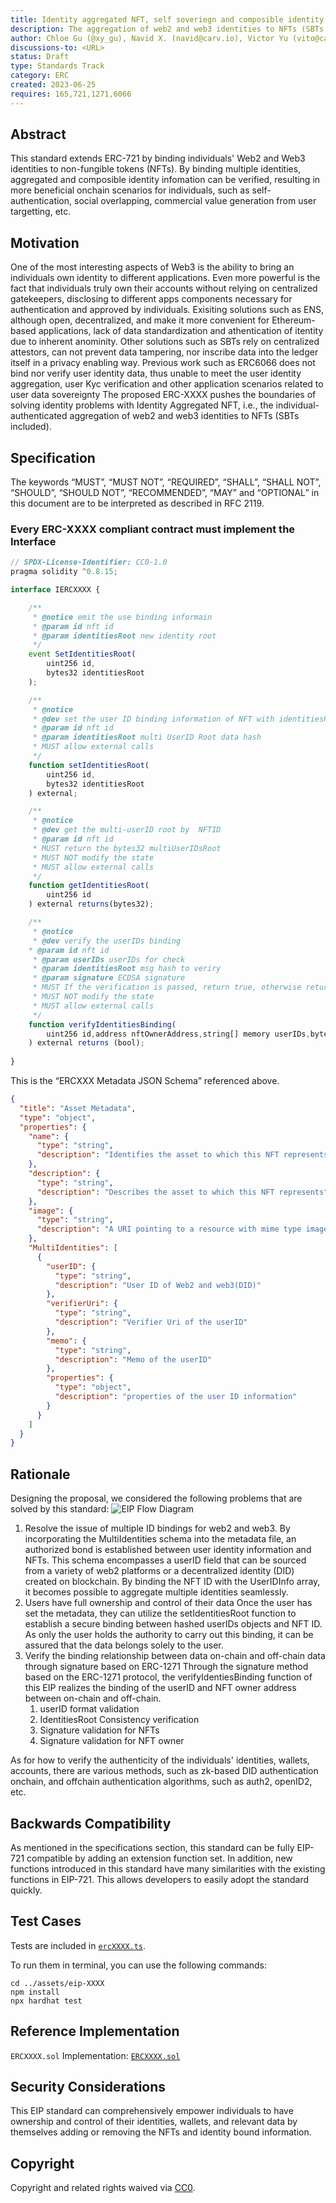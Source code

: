 ```yaml
---
title: Identity aggregated NFT, self soveriegn and composible identity aggregation in NFTs (SBTs included)
description: The aggregation of web2 and web3 identities to NFTs (SBTs included), authorized by individuals, givies such NFTs the attributes of ownerships, relationships, role-behaviour and experiences. Individuals can also customize information segregation for privacy and data sovereignty on different NFTs. This allows for diversified, simplified authentication (e.g., KYC), accelerated on-chain identity adoption and interoperability, and extends business scenarios. 
author: Chloe Gu (@xy_gu), Navid X. (navid@carv.io), Victor Yu (vito@carv.io), Archer H.
discussions-to: <URL>
status: Draft
type: Standards Track
category: ERC
created: 2023-06-25
requires: 165,721,1271,6066
---
```



## Abstract

This standard extends ERC-721 by binding individuals' Web2 and Web3 identities to non-fungible tokens (NFTs). By binding multiple identities, aggregated and composible identity infomation can be verified, resulting in more beneficial onchain scenarios for individuals, such as self-authentication, social overlapping, commercial value generation from user targetting, etc. 

## Motivation

One of the most interesting aspects of Web3 is the ability to bring an individuals own identity to different applications. Even more powerful is the fact that individuals truly own their accounts without relying on centralized gatekeepers, disclosing to different apps components necessary for authentication and approved by individuals. 
Exisiting solutions such as ENS, although open, decentralized, and make it more convenient for Ethereum-based applications, lack of data standardization and athentication of itentity due to inherent anominity. Other solutions such as SBTs rely on centralized attestors, can not prevent data tampering, nor inscribe data into the ledger itself in a privacy enabling way. Previous work such as ERC6066 does not bind nor verify user identity data, thus unable to meet the user identity aggregation, user Kyc verification and other application scenarios related to user data sovereignty
The proposed ERC-XXXX pushes the boundaries of solving identity problems with Identity Aggregated NFT, i.e., the individual-authenticated aggregation of web2 and web3 identities to NFTs (SBTs included). 


## Specification

The keywords “MUST”, “MUST NOT”, “REQUIRED”, “SHALL”, “SHALL NOT”, “SHOULD”, “SHOULD NOT”, “RECOMMENDED”, “MAY” and “OPTIONAL” in this document are to be interpreted as described in RFC 2119.

### Every ERC-XXXX compliant contract must implement the Interface
```typescript
// SPDX-License-Identifier: CC0-1.0
pragma solidity ^0.8.15;

interface IERCXXXX {

    /**
     * @notice emit the use binding informain
     * @param id nft id 
     * @param identitiesRoot new identity root
     */
    event SetIdentitiesRoot(
        uint256 id,
        bytes32 identitiesRoot
    );

    /**
     * @notice 
     * @dev set the user ID binding information of NFT with identitiesRoot
     * @param id nft id 
     * @param identitiesRoot multi UserID Root data hash
     * MUST allow external calls
     */
    function setIdentitiesRoot(
        uint256 id,
        bytes32 identitiesRoot
    ) external;

    /**
     * @notice 
     * @dev get the multi-userID root by  NFTID
     * @param id nft id 
     * MUST return the bytes32 multiUserIDsRoot
     * MUST NOT modify the state
     * MUST allow external calls
     */
    function getIdentitiesRoot(
        uint256 id
    ) external returns(bytes32);

    /**
     * @notice 
     * @dev verify the userIDs binding 
    * @param id nft id 
     * @param userIDs userIDs for check
     * @param identitiesRoot msg hash to veriry
     * @param signature ECDSA signature 
     * MUST If the verification is passed, return true, otherwise return false
     * MUST NOT modify the state
     * MUST allow external calls
     */
    function verifyIdentitiesBinding(
        uint256 id,address nftOwnerAddress,string[] memory userIDs,bytes32 identitiesRoot, bytes calldata signature
    ) external returns (bool);
    
}
```

This is the “ERCXXX Metadata JSON Schema” referenced above.
```json
{
  "title": "Asset Metadata",
  "type": "object",
  "properties": {
    "name": {
      "type": "string",
      "description": "Identifies the asset to which this NFT represents"
    },
    "description": {
      "type": "string",
      "description": "Describes the asset to which this NFT represents"
    },
    "image": {
      "type": "string",
      "description": "A URI pointing to a resource with mime type image"
    },
    "MultiIdentities": [
      {
        "userID": {
          "type": "string",
          "description": "User ID of Web2 and web3(DID)"
        },
        "verifierUri": {
          "type": "string",
          "description": "Verifier Uri of the userID"
        },
        "memo": {
          "type": "string",
          "description": "Memo of the userID"
        },
        "properties": {
          "type": "object",
          "description": "properties of the user ID information"
        }
      }
    ]
  }
}
```

## Rationale

Designing the proposal, we considered the following problems that are solved by this standard:
![EIP Flow Diagram](../assets/eip-XXXX/img/Identity-aggregated-NFT-flow.png)


1. Resolve the issue of multiple ID bindings for web2 and web3.
By incorporating the MultiIdentities schema into the metadata file, an authorized bond is established between user identity information and NFTs. This schema encompasses a userID field that can be sourced from a variety of web2 platforms or a decentralized identity (DID) created on blockchain. By binding the NFT ID with the UserIDInfo array, it becomes possible to aggregate multiple identities seamlessly.
2. Users have full ownership and control of their data
Once the user has set the metadata, they can utilize the setIdentitiesRoot function to establish a secure binding between hashed userIDs objects and NFT ID. As only the user holds the authority to carry out this binding, it can be assured that the data belongs solely to the user.
3. Verify the binding relationship between data on-chain and off-chain data through signature based on ERC-1271
Through the signature method based on the ERC-1271 protocol, the verifyIdentiesBinding function of this EIP realizes the binding of the userID and NFT owner address between on-chain and off-chain.
   1. userID format validation
   2. IdentitiesRoot Consistency verification
   3. Signature validation for NFTs
   4. Signature validation for NFT owner

As for how to verify the authenticity of the individuals' identities, wallets, accounts, there are various methods, such as zk-based DID authentication onchain, and offchain authentication algorithms, such as auth2, openID2, etc.

## Backwards Compatibility

As mentioned in the specifications section, this standard can be fully EIP-721 compatible by adding an extension function set.
In addition, new functions introduced in this standard have many similarities with the existing functions in EIP-721. This allows developers to easily adopt the standard quickly.

## Test Cases

Tests are included in [`ercXXXX.ts`](../assets/eip-XXXX/test/ercXXXX.ts).

To run them in terminal, you can use the following commands:

```
cd ../assets/eip-XXXX
npm install
npx hardhat test
```

## Reference Implementation

`ERCXXXX.sol` Implementation: [`ERCXXXX.sol`](../assets/eip-4907/contracts/ERCXXXX.sol)

## Security Considerations

This EIP standard can comprehensively empower individuals to have ownership and control of their identities, wallets, and relevant data by themselves adding or removing the NFTs and identity bound information. 

## Copyright

Copyright and related rights waived via [CC0](../LICENSE.md).
